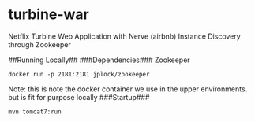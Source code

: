turbine-war
===========

Netflix Turbine Web Application with Nerve (airbnb) Instance Discovery through Zookeeper

##Running Locally##
###Dependencies###
Zookeeper
```
docker run -p 2181:2181 jplock/zookeeper
```
Note: this is note the docker container we use in the upper environments, but is fit for purpose locally
###Startup###
```
mvn tomcat7:run
```

